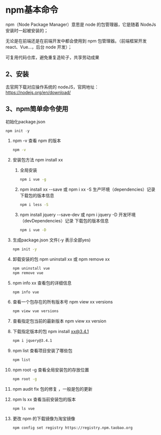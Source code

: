 # npm基本命令

npm（Node Package Manager）意思是 node 的包管理器，它是随着 NodeJs 安装时一起被安装的；

无论是在前端还是在前端开发中都会使用到 npm 包管理器。（前端框架开发react、Vue...，后台 node 开发）；

可复用代码仓库，避免重复造轮子，共享劳动成果

## 2、安装

去官网下载对应操作系统的 nodeJS，官网地址：https://nodejs.org/en/download/

## 3、npm简单命令使用

初始化package.json

```js
npm init -y
```
1. npm -v 查看 npm 的版本

   ```sh
   npm -v
   ```

   

2. 安装包方法 npm install xx

   1. 全局安装

      ```sh
      npm i vue -g
      ```

      

   2. npm install xx --save  或 npm i xx -S   生产环境（dependencies）记录 下载包的版本信息

      ```sh
      npm i less -S
      ```

   3. npm install jquery --save-dev 或 npm i jquery -D 开发环境（devDependencies）记录 下载包的版本信息

      ```sh
      npm i vue -D
      ```

3. 生成package.json 文件(-y 表示全部yes)

   ```sh
   npm init -y
   ```

4. 卸载安装的包 npm uninstall xx 或 npm remove xx

   ```sh
   npm uninstall vue
   npm remove vue
   ```

5. npm info xx 查看包的详细信息

   ```sh
   npm info vue
   ```

6. 查看一个包存在的所有版本号 npm view xx versions

   ```sh
   npm view vue versions
   ```

7. 查看指定包当前的最新版本 npm view xx version

8. 下载指定版本的包 npm install xx@3.4.1

   ```sh
   npm i jquery@3.4.1
   ```

9. npm list 查看项目安装了哪些包	

   ```sh
   npm list
   ```

10. npm root -g 查看全局安装包的存放位置

    ```sh
    npm root -g 
    ```

    

11. npm audit fix  包的修复 ，一般是包的更新

12. npm ls xx 查看当前安装包的版本

    ```sh
    npm ls vue
    ```

13. 更改 npm 的下载镜像为淘宝镜像

    ```sh
    npm config set registry https://registry.npm.taobao.org  
    ```

    





